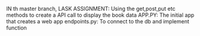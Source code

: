 IN th master branch,
LASK ASSIGNMENT:
   Using the get,post,put etc methods to create a API call to display the book data
 APP.PY: The initial app that creates a web app
 endpoints.py: To connect to the db and implement function

